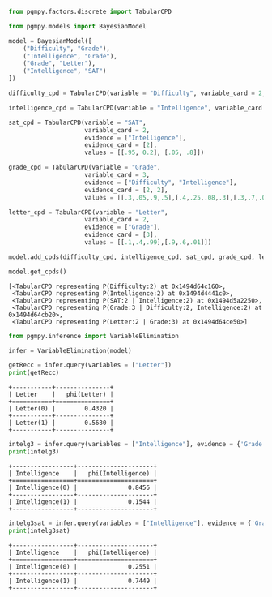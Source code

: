 ```python
from pgmpy.factors.discrete import TabularCPD
```

```python
from pgmpy.models import BayesianModel
```

```python
model = BayesianModel([
    ("Difficulty", "Grade"), 
    ("Intelligence", "Grade"), 
    ("Grade", "Letter"),
    ("Intelligence", "SAT")
])
```

```python
difficulty_cpd = TabularCPD(variable = "Difficulty", variable_card = 2, values = [[.6],[.4]])
```

```python
intelligence_cpd = TabularCPD(variable = "Intelligence", variable_card = 2, values = [[.7],[.3]])
```

```python
sat_cpd = TabularCPD(variable = "SAT", 
                     variable_card = 2, 
                     evidence = ["Intelligence"], 
                     evidence_card = [2], 
                     values = [[.95, 0.2], [.05, .8]])
```

```python
grade_cpd = TabularCPD(variable = "Grade", 
                     variable_card = 3, 
                     evidence = ["Difficulty", "Intelligence"], 
                     evidence_card = [2, 2], 
                     values = [[.3,.05,.9,.5],[.4,.25,.08,.3],[.3,.7,.02,.2]])
```

```python
letter_cpd = TabularCPD(variable = "Letter", 
                     variable_card = 2, 
                     evidence = ["Grade"], 
                     evidence_card = [3], 
                     values = [[.1,.4,.99],[.9,.6,.01]])
```

```python
model.add_cpds(difficulty_cpd, intelligence_cpd, sat_cpd, grade_cpd, letter_cpd)
```

```python
model.get_cpds()
```

    [<TabularCPD representing P(Difficulty:2) at 0x1494d64c160>,
     <TabularCPD representing P(Intelligence:2) at 0x1494d4441c0>,
     <TabularCPD representing P(SAT:2 | Intelligence:2) at 0x1494d5a2250>,
     <TabularCPD representing P(Grade:3 | Difficulty:2, Intelligence:2) at 0x1494d64cb20>,
     <TabularCPD representing P(Letter:2 | Grade:3) at 0x1494d64ce50>]

```python
from pgmpy.inference import VariableElimination
```

```python
infer = VariableElimination(model)
```

```python
getRecc = infer.query(variables = ["Letter"])
print(getRecc)
```

    +-----------+---------------+
    | Letter    |   phi(Letter) |
    +===========+===============+
    | Letter(0) |        0.4320 |
    +-----------+---------------+
    | Letter(1) |        0.5680 |
    +-----------+---------------+
    

```python
intelg3 = infer.query(variables = ["Intelligence"], evidence = {'Grade': 0})
print(intelg3)
```
    +-----------------+---------------------+
    | Intelligence    |   phi(Intelligence) |
    +=================+=====================+
    | Intelligence(0) |              0.8456 |
    +-----------------+---------------------+
    | Intelligence(1) |              0.1544 |
    +-----------------+---------------------+
    

```python
intelg3sat = infer.query(variables = ["Intelligence"], evidence = {'Grade': 0, 'SAT': 1})
print(intelg3sat)
```
    +-----------------+---------------------+
    | Intelligence    |   phi(Intelligence) |
    +=================+=====================+
    | Intelligence(0) |              0.2551 |
    +-----------------+---------------------+
    | Intelligence(1) |              0.7449 |
    +-----------------+---------------------+

```python

